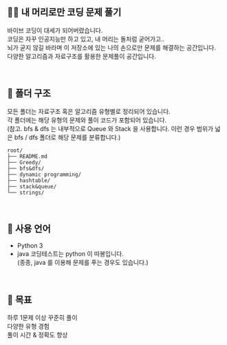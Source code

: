 ## 🧑‍💻  내 머리로만 코딩 문제 풀기
바이브 코딩이 대세가 되어버렸습니다.  
코딩은 자꾸 인공지능만 하고 있고, 내 머리는 돌처럼 굳어가고..  
뇌가 굳지 않길 바라며 이 저장소에 있는 나의 손으로만 문제를 해결하는 공간입니다.  
다양한 알고리즘과 자료구조를 활용한 문제풀이 공간입니다.
  
<br>

## 📂  폴더 구조
모든 폴더는 자료구조 혹은 알고리즘 유형별로 정리되어 있습니다.  
각 폴더에는 해당 유형의 문제와 풀이 코드가 포함되어 있습니다.  
(참고. bfs & dfs 는 내부적으로 Queue 와 Stack 을 사용합니다. 이런 경우 범위가 넓은 bfs / dfs 폴더로 해당 문제를 분류합니다.)

```
root/
├── README.md
├── Greedy/
├── bfs&dfs/
├── dynamic programming/
├── hashtable/
├── stack&queue/
└── strings/
```

<br>

## 📌  사용 언어
- Python 3  
- java
코딩테스트는 python 이 따봉입니다.  
(종종, java 를 이용해 문제를 푸는 경우도 있습니다.)  


<br>

## 🎯  목표
하루 1문제 이상 꾸준히 풀이  
다양한 유형 경험  
풀이 시간 & 정확도 향상  